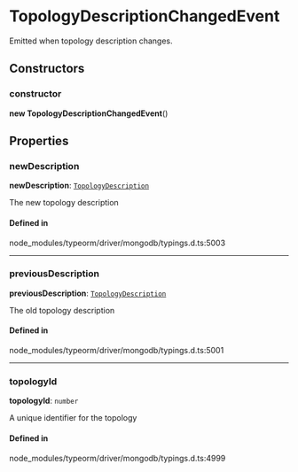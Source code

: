 # TopologyDescriptionChangedEvent

Emitted when topology description changes.

## Constructors

### constructor

**new TopologyDescriptionChangedEvent**()

## Properties

### newDescription

 **newDescription**: [`TopologyDescription`](TopologyDescription.md)

The new topology description

#### Defined in

node_modules/typeorm/driver/mongodb/typings.d.ts:5003

___

### previousDescription

 **previousDescription**: [`TopologyDescription`](TopologyDescription.md)

The old topology description

#### Defined in

node_modules/typeorm/driver/mongodb/typings.d.ts:5001

___

### topologyId

 **topologyId**: `number`

A unique identifier for the topology

#### Defined in

node_modules/typeorm/driver/mongodb/typings.d.ts:4999
